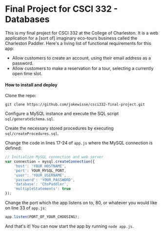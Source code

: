 Final Project for CSCI 332 - Databases
======================================

This is my final project for CSCI 332 at the College of Charleston.  It is a web application for a [sort of] imaginary eco-tours business called the Charleston Paddler.  Here's a living list of functional requirements for this app:

+ Allow customers to create an account, using their email address as a password.
+ Allow customers to make a reservation for a tour, selecting a currently open time slot.

#### How to install and deploy

Clone the repo:

    git clone https://github.com/jakewisse/csci332-final-project.git

Configure a MySQL instance and execute the SQL script `sql/generateSchema.sql`.

Create the necessary stored procedures by executing `sql/createProcedures.sql`.

Change the code in lines 17-24 of `app.js` where the MySQL connection is defined:

```javascript
// Initialize MySQL connection and web server
var connection = mysql.createConnection({
    'host': 'YOUR_HOSTNAME',
    'port': YOUR_MYSQL_PORT,
    'user': 'YOUR_USERNAME',
    'password': 'YOUR_PASSWORD',
    'database': 'ChsPaddler',
    'multipleStatements': true
});
```

Change the port which the app listens on to, 80, or whatever you would like on line 33 of `app.js`:

```javascript
app.listen(PORT_OF_YOUR_CHOOSING);
```

And that's it!  You can now start the app by running `node app.js`.